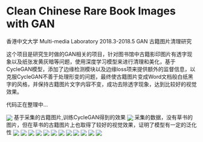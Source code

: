 # Clean Chinese Rare Book Images with GAN

香港中文大学 Multi-media Laboratory 2018.3-2018.5
GAN 古籍图片清理研究

这个项目是研究生时做的GAN相关的项目，针对图书馆中古籍影印图片有透字现象以及纸张发黄灰暗等问题，使用深度学习模型来进行清理和美化，基于CycleGAN模型，添加了边缘检测模块以及边缘loss项来提供额外的监督信息，以克服CycleGAN不善于处理形变的问题，最终使古籍图片变成Word文档般白纸黑字的风格，并保持古籍图片文字内容不变，成功去除透字现象，达到比较好的视觉效果。

代码正在整理中...

<img align='center' src="abstract.png" />
基于采集的古籍图片,训练CycleGAN得到的效果
<img align='center' src="pic1.png" />
采集的数据，没有草书的图片，但在草书的古籍图片上也取得了较好的视觉效果，证明了模型有一定的泛化性
<img align='center' src="pic2.png" />
<img align='center' src="幻灯片21.PNG" />

<img align='center' src="幻灯片3.PNG" />
<img align='center' src="幻灯片4.PNG" />
<img align='center' src="幻灯片16.PNG" />
<img align='center' src="幻灯片17.PNG" />
<img align='center' src="幻灯片18.PNG" />
<img align='center' src="幻灯片19.PNG" />
<img align='center' src="幻灯片20.PNG" />
<img align='center' src="幻灯片22.PNG" />
<img align='center' src="幻灯片23.PNG" />
<img align='center' src="幻灯片30.PNG" />
